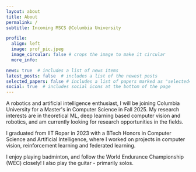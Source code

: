 ```yaml
---
layout: about
title: About
permalink: /
subtitle: Incoming MSCS @Columbia University

profile:
  align: left
  image: prof_pic.jpeg
  image_circular: false # crops the image to make it circular
  more_info: 

news: true  # includes a list of news items
latest_posts: false  # includes a list of the newest posts
selected_papers: false # includes a list of papers marked as "selected={true}"
social: true  # includes social icons at the bottom of the page
---
```


A robotics and artificial intelligence enthusiast, I will be joining Columbia University for a Master's in Computer Science in Fall 2025. My research interests are in theoretical ML, deep learning based computer vision and robotics, and am currently looking for research opportunities in the fields.

I graduated from IIT Ropar in 2023 with a BTech Honors in Computer Science and Artificial Intelligence, where I worked on projects in computer vision, reinforcement learning and federated learning.

I enjoy playing badminton, and follow the World Endurance Championship (WEC) closely!
I also play the guitar - primarily solos.
